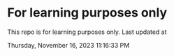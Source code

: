 # For learning purposes only
This repo is for learning purposes only.
Last updated at

Thursday, November 16, 2023 11:16:33 PM

